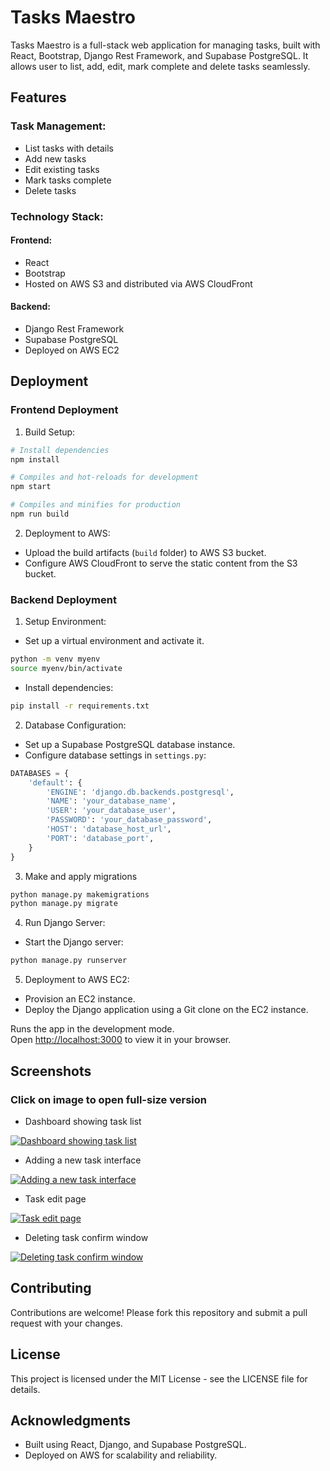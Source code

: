 # Tasks Maestro

Tasks Maestro is a full-stack web application for managing tasks, built with React, Bootstrap, Django Rest Framework, and Supabase PostgreSQL. It allows user to list, add, edit, mark complete and delete tasks seamlessly.

## Features

### Task Management:
  - List tasks with details
  - Add new tasks
  - Edit existing tasks
  - Mark tasks complete
  - Delete tasks
### Technology Stack:
#### Frontend:
  - React
  - Bootstrap
  - Hosted on AWS S3 and distributed via AWS CloudFront
#### Backend:
  - Django Rest Framework
  - Supabase PostgreSQL
  - Deployed on AWS EC2

## Deployment

### Frontend Deployment

1. Build Setup:

```bash
# Install dependencies
npm install

# Compiles and hot-reloads for development
npm start

# Compiles and minifies for production
npm run build
```

2. Deployment to AWS:

- Upload the build artifacts (`build` folder) to AWS S3 bucket.
- Configure AWS CloudFront to serve the static content from the S3 bucket.

### Backend Deployment

1. Setup Environment:
- Set up a virtual environment and activate it.
```bash
python -m venv myenv
source myenv/bin/activate
```
- Install dependencies:
```bash
pip install -r requirements.txt
```

2. Database Configuration:
- Set up a Supabase PostgreSQL database instance.
- Configure database settings in `settings.py`:

```python
DATABASES = {
    'default': {
        'ENGINE': 'django.db.backends.postgresql',
        'NAME': 'your_database_name',
        'USER': 'your_database_user',
        'PASSWORD': 'your_database_password',
        'HOST': 'database_host_url',
        'PORT': 'database_port',
    }
}
```

3. Make and apply migrations
```bash
python manage.py makemigrations
python manage.py migrate
```

4. Run Django Server:
- Start the Django server:
```bash
python manage.py runserver
```

5. Deployment to AWS EC2:
- Provision an EC2 instance.
- Deploy the Django application using a Git clone on the EC2 instance.

Runs the app in the development mode.\
Open [http://localhost:3000](http://localhost:3000) to view it in your browser.

## Screenshots
### Click on image to open full-size version

- Dashboard showing task list

[![Dashboard showing task list](https://i.ibb.co/tqBnPK6/2024-07-18-18-42-03.png)](https://ibb.co/tqBnPK6)
- Adding a new task interface

[![Adding a new task interface](https://i.ibb.co/Zc2M1Fh/2024-07-18-18-42-32.png)](https://ibb.co/Zc2M1Fh)
- Task edit page

[![Task edit page](https://i.ibb.co/m5SKTGB/2024-07-18-18-42-20.png)](https://ibb.co/m5SKTGB)
- Deleting task confirm window

[![Deleting task confirm window](https://i.ibb.co/pJPDdyQ/2024-07-18-18-43-51.png)](https://ibb.co/pJPDdyQ)

## Contributing

Contributions are welcome! Please fork this repository and submit a pull request with your changes.

## License

This project is licensed under the MIT License - see the LICENSE file for details.

## Acknowledgments

- Built using React, Django, and Supabase PostgreSQL.
- Deployed on AWS for scalability and reliability.
